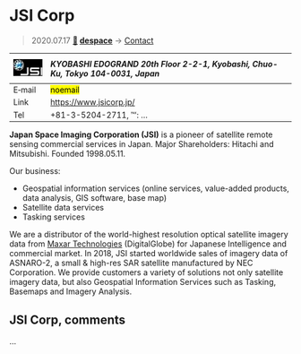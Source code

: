 # JSI Corp
> 2020.07.17 **[🚀](../index/index.md) [despace](index.md)** → [Contact](contact.md)

|[![](f/contact/j/jsi_corp_logo1_thumb.jpg)](f/contact/j/jsi_corp_logo1.png)|*KYOBASHI EDOGRAND 20th Floor 2-2-1, Kyobashi, Chuo-Ku, Tokyo 104-0031, Japan*|
|:--|:--|
|E‑mail|<mark>noemail</mark>|
|Link|<https://www.jsicorp.jp/>|
|Tel|+81-3-5204-2711, ℻: …|

**Japan Space Imaging Corporation (JSI)** is a pioneer of satellite remote sensing commercial services in Japan. Major Shareholders: Hitachi and Mitsubishi. Founded 1998.05.11.

Our business:

   - Geospatial information services (online services, value-added products, data analysis, GIS software, base map)
   - Satellite data services
   - Tasking services

We are a distributor of the world-highest resolution optical satellite imagery data from [Maxar Technologies](zz_maxar.md) (DigitalGlobe) for Japanese Intelligence and commercial market. In 2018, JSI started worldwide sales of imagery data of ASNARO-2, a small & high-res SAR satellite manufactured by NEC Corporation. We provide customers a variety of solutions not only satellite imagery data, but also Geospatial Information Services such as Tasking, Basemaps and Imagery Analysis.

<p style="page-break-after:always"> </p>

## JSI Corp, comments

…


